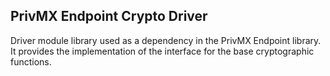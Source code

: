## PrivMX Endpoint Crypto Driver
Driver module library used as a dependency in the PrivMX Endpoint library. 
It provides the implementation of the interface for the base cryptographic functions.
